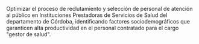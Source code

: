 Optimizar el proceso de reclutamiento y selección de personal de atención al público en Instituciones Prestadoras de Servicios de Salud del departamento de Córdoba, identificando factores sociodemográficos que garanticen alta productividad en el personal contratado para el cargo "gestor de salud".
